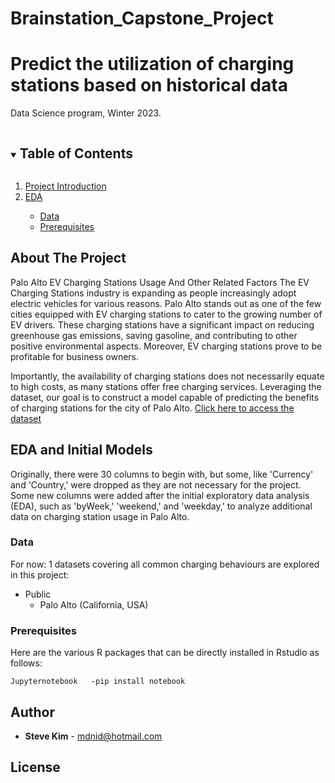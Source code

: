# Brainstation_Capstone_Project
# Predict the utilization of charging stations based on historical data
Data Science program, Winter 2023.  


<!-- TABLE OF CONTENTS -->
<details open="open">
  <summary><h2 style="display: inline-block">Table of Contents</h2></summary>
  <ol>
    <li><a href="#about-the-project">Project Introduction</a></li>
	<li><a href="#EDA-and-Initial-Models">EDA</a></li>
	<ul>
	<li><a href="#data">Data</a></li>
	<li><a href="#prerequisites">Prerequisites</a></li>
	</ul>
     
    
   
  </ol>
</details>

## About The Project

Palo Alto EV Charging Stations Usage And Other Related Factors
The EV Charging Stations industry is expanding as people increasingly adopt electric vehicles for various reasons. Palo Alto stands out as one of the few cities equipped with EV charging stations to cater to the growing number of EV drivers. These charging stations have a significant impact on reducing greenhouse gas emissions, saving gasoline, and contributing to other positive environmental aspects. Moreover, EV charging stations prove to be profitable for business owners.

Importantly, the availability of charging stations does not necessarily equate to high costs, as many stations offer free charging services. Leveraging the dataset, our goal is to construct a model capable of predicting the benefits of charging stations for the city of Palo Alto.
<a href='https://www.kaggle.com/code/prasaddevh/eda-evchargingpaloaltoca'>Click here to access the dataset</a>

## EDA and Initial Models

Originally, there were 30 columns to begin with, but some, like 'Currency' and 'Country,' were dropped as they are not necessary for the project. Some new columns were added after the initial exploratory data analysis (EDA), such as 'byWeek,' 'weekend,' and 'weekday,' to analyze additional data on charging station usage in Palo Alto.


### Data
For now:
1 datasets covering all common charging behaviours are explored in this project:
* Public
	* Palo Alto (California, USA)



### Prerequisites

Here are the various R packages that can be directly installed in Rstudio as follows:

```
Jupyternotebook   -pip install notebook
````



## Author
* **Steve Kim** - mdnid@hotmail.com

## License
